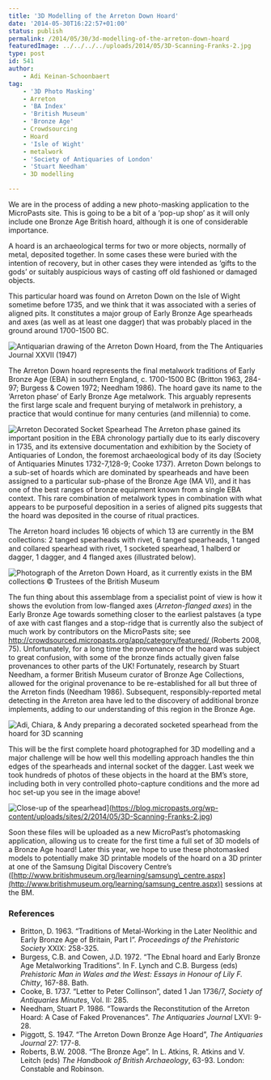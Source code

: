 ```yaml
---
title: '3D Modelling of the Arreton Down Hoard'
date: '2014-05-30T16:22:57+01:00'
status: publish
permalink: /2014/05/30/3d-modelling-of-the-arreton-down-hoard
featuredImage: ../../../../uploads/2014/05/3D-Scanning-Franks-2.jpg
type: post
id: 541
author:
    - Adi Keinan-Schoonbaert
tag:
    - '3D Photo Masking'
    - Arreton
    - 'BA Index'
    - 'British Museum'
    - 'Bronze Age'
    - Crowdsourcing
    - Hoard
    - 'Isle of Wight'
    - metalwork
    - 'Society of Antiquaries of London'
    - 'Stuart Needham'
    - 3D modelling

---
```

We are in the process of adding a new photo-masking application to the MicroPasts site. This is going to be a bit of a ‘pop-up shop’ as it will only include one Bronze Age British hoard, although it is one of considerable importance.

A hoard is an archaeological terms for two or more objects, normally of metal, deposited together. In some cases these were buried with the intention of recovery, but in other cases they were intended as ‘gifts to the gods’ or suitably auspicious ways of casting off old fashioned or damaged objects.

This particular hoard was found on Arreton Down on the Isle of Wight sometime before 1735, and we think that it was associated with a series of aligned pits. It constitutes a major group of Early Bronze Age spearheads and axes (as well as at least one dagger) that was probably placed in the ground around 1700-1500 BC.

![Antiquarian drawing of the Arreton Down Hoard, from the The Antiquaries Journal XXVII (1947)](c)

The Arreton Down hoard represents the final metalwork traditions of Early Bronze Age (EBA) in southern England, c. 1700-1500 BC (Britton 1963, 284-97; Burgess &amp; Cowen 1972; Needham 1986). The hoard gave its name to the ‘Arreton phase’ of Early Bronze Age metalwork. This arguably represents the first large scale and frequent burying of metalwork in prehistory, a practice that would continue for many centuries (and millennia) to come.

![Arreton Decorated Socket Spearhead](../../../../uploads/2014/05/Arreton-Decorated-Socket-Spearhead.jpg)
The Arreton phase gained its important position in the EBA chronology partially due to its early discovery in 1735, and its extensive documentation and exhibition by the Society of Antiquaries of London, the foremost archaeological body of its day (Society of Antiquaries Minutes 1732-7,128-9; Cooke 1737). Arreton Down belongs to a sub-set of hoards which are dominated by spearheads and have been assigned to a particular sub-phase of the Bronze Age (MA VI), and it has one of the best ranges of bronze equipment known from a single EBA context. This rare combination of metalwork types in combination with what appears to be purposeful deposition in a series of aligned pits suggests that the hoard was deposited in the course of ritual practices.

The Arreton hoard includes 16 objects of which 13 are currently in the BM collections: 2 tanged spearheads with rivet, 6 tanged spearheads, 1 tanged and collared spearhead with rivet, 1 socketed spearhead, 1 halberd or dagger, 1 dagger, and 4 flanged axes (illustrated below).

![Photograph of the Arreton Down Hoard, as it currently exists in the BM collections © Trustees of the British Museum](../../../../uploads/2014/05/Merlin-Arreton-Hoard.jpg)

The fun thing about this assemblage from a specialist point of view is how it shows the evolution from low-flanged axes (*Arreton-flanged axes*) in the Early Bronze Age towards something closer to the earliest palstaves (a type of axe with cast flanges and a stop-ridge that is currently also the subject of much work by contributors on the MicroPasts site; see [http://crowdsourced.micropasts.org/app/category/featured/ ](http://crowdsourced.micropasts.org/app/category/featured/%20)(Roberts 2008, 75). Unfortunately, for a long time the provenance of the hoard was subject to great confusion, with some of the bronze finds actually given false provenances to other parts of the UK! Fortunately, research by Stuart Needham, a former British Museum curator of Bronze Age Collections, allowed for the original provenance to be re-established for all but three of the Arreton finds (Needham 1986). Subsequent, responsibly-reported metal detecting in the Arreton area have led to the discovery of additional bronze implements, adding to our understanding of this region in the Bronze Age.

![Adi, Chiara, & Andy preparing a decorated socketed spearhead from the hoard for 3D scanning](../../../../uploads/2014/05/3D-Scanning-Franks-1b.jpg)

This will be the first complete hoard photographed for 3D modelling and a major challenge will be how well this modelling approach handles the thin edges of the spearheads and internal socket of the dagger. Last week we took hundreds of photos of these objects in the hoard at the BM’s store, including both in very controlled photo-capture conditions and the more ad hoc set-up you see in the image above!

![Close-up of the spearhead](../../../../uploads/2014/05/3D-Scanning-Franks-2.jpg)](https://blog.micropasts.org/wp-content/uploads/sites/2/2014/05/3D-Scanning-Franks-2.jpg)

Soon these files will be uploaded as a new MicroPast’s photomasking application, allowing us to create for the first time a full set of 3D models of a Bronze Age hoard! Later this year, we hope to use these photomasked models to potentially make 3D printable models of the hoard on a 3D printer at one of the Samsung Digital Discovery Centre’s ([http://www.britishmuseum.org/learning/samsung\_centre.aspx](http://www.britishmuseum.org/learning/samsung_centre.aspx)) sessions at the BM.

### References

- Britton, D. 1963. “Traditions of Metal-Working in the Later Neolithic and Early Bronze Age of Britain, Part I”. *Proceedings of the Prehistoric Society* XXIX: 258-325.
- Burgess, C.B. and Cowen, J.D. 1972. “The Ebnal hoard and Early Bronze Age Metalworking Traditions”. In F. Lynch and C.B. Burgess (eds) *Prehistoric Man in Wales and the West: Essays in Honour of Lily F. Chitty*, 167-88. Bath.
- Cooke, B. 1737. “Letter to Peter Collinson”, dated 1 Jan 1736/7, *Society of Antiquaries Minutes*, Vol. II: 285.
- Needham, Stuart P. 1986. “Towards the Reconstitution of the Arreton Hoard: A Case of Faked Provenances”. *The Antiquaries Journal* LXVI: 9-28.
- Piggott, S. 1947. “The Arreton Down Bronze Age Hoard”, *The Antiquaries Journal* 27: 177-8.
- Roberts, B.W. 2008. “The Bronze Age”. In L. Atkins, R. Atkins and V. Leitch (eds) *The Handbook of British Archaeology*, 63-93. London: Constable and Robinson.